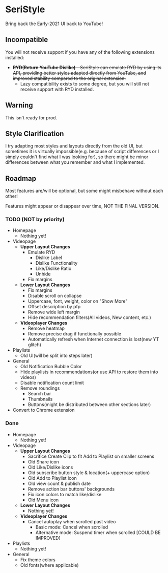# SeriStyle
Bring back the Early-2021 UI back to YouTube!

## Incompatible
You will not receive support if you have any of the following extensions installed:
- <del>**RYD(Return YouTube Dislike)** - SeriStyle can emulate RYD by using its API, providing better styles adapted directly from YouTube, and improved stability compared to the original extension.</del>
  - Lazy compatibility exists to some degree, but you will still not receive support with RYD installed.

## Warning
This isn't ready for prod.

## Style Clarification
I try adapting most styles and layouts directly from the old UI, but sometimes it is virtually impossible(e.g. because of script differences or I simply couldn't find what I was looking for), so there might be minor differences between what you remember and what I implemented.

## Roadmap
Most features are/will be optional, but some might misbehave without each other!

Features might appear or disappear over time, NOT THE FINAL VERSION.
### TODO (NOT by priority)
- Homepage
  - Nothing yet!
- Videopage
  - **Upper Layout Changes**
    - Emulate RYD
      - Dislike Label
      - Dislike Functionality
      - Like/Dislike Ratio
      - Unhide
    - Fix margins
  - **Lower Layout Changes**
    - Fix margins
    - Disable scroll on collapse
    - Uppercase, font, weight, color on "Show More"
    - Offset description by pfp
    - Remove wide left margin
    - Hide recommendation filters(All videos, New content, etc.)
  - **Videoplayer Changes**
    - Remove heatmap
    - Remove precise drag if functionally possible
    - Automatically refresh when Internet connection is lost(new YT glitch)
- Playlists
  - Old UI(will be split into steps later)
- General
  - Old Notification Bubble Color
  - Hide playlists in recommendations(or use API to restore them into videos)
  - Disable notification count limit
  - Remove roundings
    - Search bar
    - Thumbnails
    - Buttons(might be distributed between other sections later)
- Convert to Chrome extension
### Done
- Homepage
  - Nothing yet!
- Videopage
  - **Upper Layout Changes**
    - Sacrifice Create Clip to fit Add to Playlist on smaller screens
    - Old Share icon
    - Old Like/Dislike icons
    - Old subscribe button style & location(+ uppercase option)
    - Old Add to Playlist icon
    - Old view count & publish date
    - Remove action bar buttons' backgrounds
    - Fix icon colors to match like/dislike
    - Old Menu icon
  - **Lower Layout Changes**
    - Nothing yet!
  - **Videoplayer Changes**
    - Cancel autoplay when scrolled past video
      - Basic mode: Cancel when scrolled
      - Alternative mode: Suspend timer when scrolled [COULD BE IMPROVED]
- Playlists
  - Nothing yet!
- General
  - Fix theme colors
  - Old fonts(where applicable)

